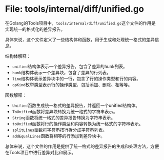 # File: tools/internal/diff/unified.go

在Golang的Tools项目中，`tools/internal/diff/unified.go`这个文件的作用是实现统一的格式化的差异报告。

具体来说，这个文件定义了一些结构体和函数，用于生成和处理统一格式的差异信息。

结构体解释：
- `unified`结构体表示一个差异报告，包含了差异的hunk列表。
- `hunk`结构体表示一个差异块，包含了差异的行列表。
- `line`结构体表示差异块中的一行，包含了行的操作类型和行的内容。
- `opKind`枚举类型表示行的操作类型，包括添加、删除、相等等。

函数解释：
- `Unified`函数生成统一格式的差异报告，并返回一个unified结构体。
- `ToUnified`函数将差异块转换为统一格式的字符串表示。
- `String`函数将统一格式的差异报告转换为字符串表示。
- `toUnified`函数将行的操作类型和内容转换为统一格式的字符串表示。
- `splitLines`函数将字符串按行拆分成字符串列表。
- `addEqualLines`函数将相等的行添加到差异块中。

总体来说，这个文件的作用是提供了统一格式的差异报告的生成和处理方法，方便在Tools项目中进行差异对比和展示。

